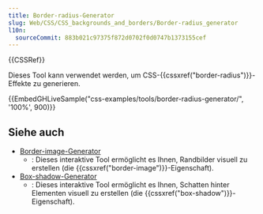 ```yaml
---
title: Border-radius-Generator
slug: Web/CSS/CSS_backgrounds_and_borders/Border-radius_generator
l10n:
  sourceCommit: 883b021c97375f872d0702f0d0747b1373155cef
---
```


{{CSSRef}}

Dieses Tool kann verwendet werden, um CSS-{{cssxref("border-radius")}}-Effekte zu generieren.

{{EmbedGHLiveSample("css-examples/tools/border-radius-generator/", '100%', 900)}}

## Siehe auch

- [Border-image-Generator](/de/docs/Web/CSS/CSS_backgrounds_and_borders/Border-image_generator)
  - : Dieses interaktive Tool ermöglicht es Ihnen, Randbilder visuell zu erstellen (die {{cssxref("border-image")}}-Eigenschaft).
- [Box-shadow-Generator](/de/docs/Web/CSS/CSS_backgrounds_and_borders/Box-shadow_generator)
  - : Dieses interaktive Tool ermöglicht es Ihnen, Schatten hinter Elementen visuell zu erstellen (die {{cssxref("box-shadow")}}-Eigenschaft).

